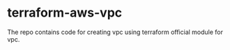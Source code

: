 # terraform-aws-vpc

The repo contains code for creating vpc using terraform official module for vpc.

